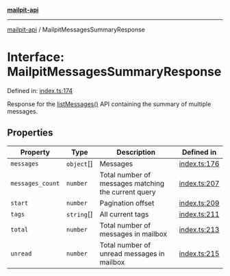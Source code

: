 [**mailpit-api**](../README.md)

***

[mailpit-api](../README.md) / MailpitMessagesSummaryResponse

# Interface: MailpitMessagesSummaryResponse

Defined in: [index.ts:174](https://github.com/mpspahr/mailpit-api/blob/861dbfe89d38290995a3d1499878fc8416408e21/src/index.ts#L174)

Response for the [listMessages()](../classes/MailpitClient.md#listmessages) API containing the summary of multiple messages.

## Properties

| Property | Type | Description | Defined in |
| ------ | ------ | ------ | ------ |
| <a id="messages"></a> `messages` | `object`[] | Messages | [index.ts:176](https://github.com/mpspahr/mailpit-api/blob/861dbfe89d38290995a3d1499878fc8416408e21/src/index.ts#L176) |
| <a id="messages_count"></a> `messages_count` | `number` | Total number of messages matching the current query | [index.ts:207](https://github.com/mpspahr/mailpit-api/blob/861dbfe89d38290995a3d1499878fc8416408e21/src/index.ts#L207) |
| <a id="start"></a> `start` | `number` | Pagination offset | [index.ts:209](https://github.com/mpspahr/mailpit-api/blob/861dbfe89d38290995a3d1499878fc8416408e21/src/index.ts#L209) |
| <a id="tags"></a> `tags` | `string`[] | All current tags | [index.ts:211](https://github.com/mpspahr/mailpit-api/blob/861dbfe89d38290995a3d1499878fc8416408e21/src/index.ts#L211) |
| <a id="total"></a> `total` | `number` | Total number of messages in mailbox | [index.ts:213](https://github.com/mpspahr/mailpit-api/blob/861dbfe89d38290995a3d1499878fc8416408e21/src/index.ts#L213) |
| <a id="unread"></a> `unread` | `number` | Total number of unread messages in mailbox | [index.ts:215](https://github.com/mpspahr/mailpit-api/blob/861dbfe89d38290995a3d1499878fc8416408e21/src/index.ts#L215) |
